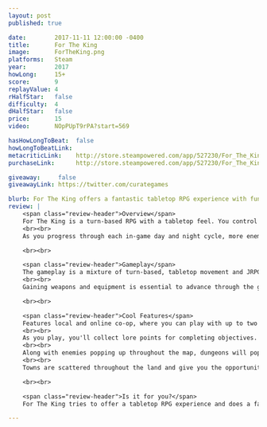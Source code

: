 ```yaml
---
layout: post
published: true

date:        2017-11-11 12:00:00 -0400
title:       For The King
image:       ForTheKing.png
platforms:   Steam
year:        2017
howLong:     15+
score:       9
replayValue: 4
rHalfStar:   false
difficulty:  4
dHalfStar:   false
price:       15
video:       NOpPUpT9rPA?start=569

hasHowLongToBeat:  false
howLongToBeatLink:
metacriticLink:    http://store.steampowered.com/app/527230/For_The_King/
purchaseLink:      http://store.steampowered.com/app/527230/For_The_King/

giveaway:     false
giveawayLink: https://twitter.com/curategames

blurb: For The King offers a fantastic tabletop RPG experience with fun roguelike elements. (Early Access)
review: |
    <span class="review-header">Overview</span>
    For The King is a turn-based RPG with a tabletop feel. You control three characters, from classes of your choosing, who set out on an adventure to find out why their king was killed. The game also adds in the some roguelike elements -- permadeath, procedurally generated maps, and random enemies -- making each playthrough unique. You explore a hex-based map, moving your units across tiles to find various enemies, loot, and towns. Each of these elements plays a role in developing your characters by making them stronger with equipment, items, or leveling up.
    <br><br>
    As you progress through each in-game day and night cycle, more enemies and events will pop up throughout the map, giving you more objectives to hunt down. You are always given a main objective to complete -- which each advance the main plotline -- but you'll constantly be wandering around, interest piqued by the impressive number of random events spawning on the map. Some of these events will lead you to new places, like a hellish fire-land or a serene archipelago. Each area is filled with enemies, all cartoony and beautifully modeled, that you'll want to kill for experience and goodies to bolster your characters. There are more than enough events popping up every turn to keep you occupied and interested in growing your characters and developing a strategy to work through the game.

    <br><br>

    <span class="review-header">Gameplay</span>
    The gameplay is a mixture of turn-based, tabletop movement and JRPG enemy battles. You manage your three characters, moving them across tiles until you come across some type of event. If you come across an enemy, you'll have the option to attack, ambush, sneak, or retreat. If you choose to attack, your unit will be launched into battle with any of your nearby units, where you'll have to carefully pick the attacks that you want to use. These attacks depend on the character class you're using as well as the weapon that your character is holding. If you're a blacksmith, you can wield swords, tearing down your enemies with massive physical damage. If you're a minstrel, you can play a lute to do magic damage or inflict a status condition (such as stun) on your enemies. Upon successfully winning a battle, you're rewarded with gold and, potentially, equipment and items.
    <br><br>
    Gaining weapons and equipment is essential to advance through the game, as they increase your characters' numerous stats, like movement or intelligence, which play a pivotal role in determining almost all of the games "rolls". To successfully attack an enemy or complete a randomly encountered event, you need to make a roll based on a specific stat. The chance for a roll to succeed is solely based on the stat being tested, and the higher it is, the better chance of success you have. These rolls entirely determine the outcome of a battle, so you'll need to plan accordingly and put on the best equipment depending on your characters' weapons and classes.

    <br><br>

    <span class="review-header">Cool Features</span>
    Features local and online co-op, where you can play with up to two friends. Each person can control one character and you'll need to work together if you want to succeed.
    <br><br>
    As you play, you'll collect lore points for completing objectives. These lore points can be used outside the main game to unlock more character classes, random events, and equipment.
    <br><br>
    Along with enemies popping up throughout the map, dungeons will pop up as well. These are one-time, tough events where you'll go through a series of challenges (fight enemies, roll to disarm traps, and more) to reach a treasure at the end. These treasures are usually worth the attempt, but you can't leave a dungeon unless you reach the end, so be always be prepared before entering.
    <br><br>
    Towns are scattered throughout the land and give you the opportunity to heal your units, accept side quests, and buy and sell items from the market.

    <br><br>

    <span class="review-header">Is it for you?</span>
    For The King tries to offer a tabletop RPG experience and does a fantastic job at it. The art-style, music, and sound effects all fit perfectly with the game's theme and help to enhance the overall experience. The stat-based rolls and numerous enemy types feel like they come straight out of a tabletop game and are implemented in a clean, understandable user interface. There is a lot to take in throughout the game between the large world and countless items, and it can be easy to get overwhelmed at the beginning. The game has informative text to help guide you through it all, making you feel a bit more at ease. It will take about an hour or so to understand most of the mechanics and get a firm grasp of everything that is happening on the screen, but if you like the idea of a tabletop RPG, then it's definitely worth the time. Between all of the towns, dungeons, side quests, and other events, there's always something for you to work towards and something new to look forward to experiencing. Even in Early Access, For The King gives you a long-lasting experience that can keep you occupied and entertained for quite a while.

---
```

